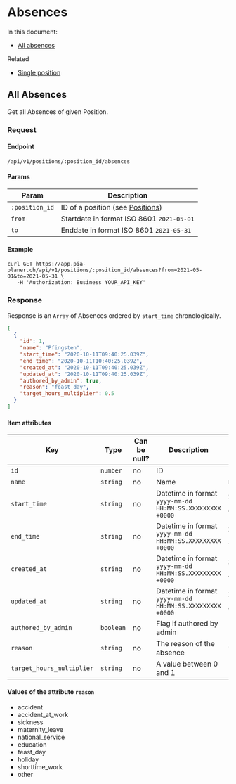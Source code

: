 # Absences

In this document:

- [All absences](#all-absences)

Related

- [Single position](../positions.md#single-position)

## All Absences

Get all Absences of given Position.

### Request

#### Endpoint

```
/api/v1/positions/:position_id/absences
```

#### Params

| Param          | Description                                         |
| -------------- | --------------------------------------------------- |
| `:position_id` | ID of a position (see [Positions](../positions.md)) |
| `from`         | Startdate in format ISO 8601 `2021-05-01`           |
| `to`           | Enddate in format ISO 8601 `2021-05-31`             |

#### Example

```
curl GET https://app.pia-planer.ch/api/v1/positions/:position_id/absences?from=2021-05-01&to=2021-05-31 \
   -H 'Authorization: Business YOUR_API_KEY'
```

### Response

Response is an `Array` of Absences ordered by `start_time` chronologically.

```json
[
  {
    "id": 1,
    "name": "Pfingsten",
    "start_time": "2020-10-11T09:40:25.039Z",
    "end_time": "2020-10-11T10:40:25.039Z",
    "created_at": "2020-10-11T09:40:25.039Z",
    "updated_at": "2020-10-11T09:40:25.039Z",
    "authored_by_admin": true,
    "reason": "feast_day",
    "target_hours_multiplier": 0.5
  }
]
```

#### Item attributes

| Key                       | Type      | Can be null? | Description                                              | Example values                        |
| ------------------------- | --------- | ------------ | -------------------------------------------------------- | ------------------------------------- |
| `id`                      | `number`  | no           | ID                                                       | `1`                                   |
| `name`                    | `string`  | no           | Name                                                     | `Pfingsten`                           |
| `start_time`              | `string`  | no           | Datetime in format `yyyy-mm-dd HH:MM:SS.XXXXXXXXX +0000` | `2021-04-19 12:00:00.000000000 +0000` |
| `end_time`                | `string`  | no           | Datetime in format `yyyy-mm-dd HH:MM:SS.XXXXXXXXX +0000` | `2021-04-19 12:00:00.000000000 +0000` |
| `created_at`              | `string`  | no           | Datetime in format `yyyy-mm-dd HH:MM:SS.XXXXXXXXX +0000` | `2021-04-19 12:00:00.000000000 +0000` |
| `updated_at`              | `string`  | no           | Datetime in format `yyyy-mm-dd HH:MM:SS.XXXXXXXXX +0000` | `2021-04-19 12:00:00.000000000 +0000` |
| `authored_by_admin`       | `boolean` | no           | Flag if authored by admin                                | `1`                                   |
| `reason`                  | `string`  | no           | The reason of the absence                                | `feast_day`                           |
| `target_hours_multiplier` | `string`  | no           | A value between 0 and 1                                  | `1`                                   |

#### Values of the attribute `reason`

- accident
- accident_at_work
- sickness
- maternity_leave
- national_service
- education
- feast_day
- holiday
- shorttime_work
- other
